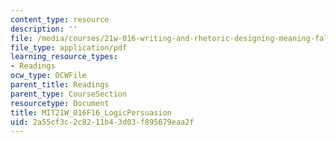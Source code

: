 ```yaml
---
content_type: resource
description: ''
file: /media/courses/21w-016-writing-and-rhetoric-designing-meaning-fall-2016/2a55cf3c2c8211b43d03f895679eaa2f_MIT21W_016F16_LogicPersuasion.pdf
file_type: application/pdf
learning_resource_types:
- Readings
ocw_type: OCWFile
parent_title: Readings
parent_type: CourseSection
resourcetype: Document
title: MIT21W_016F16_LogicPersuasion
uid: 2a55cf3c-2c82-11b4-3d03-f895679eaa2f
---
```

